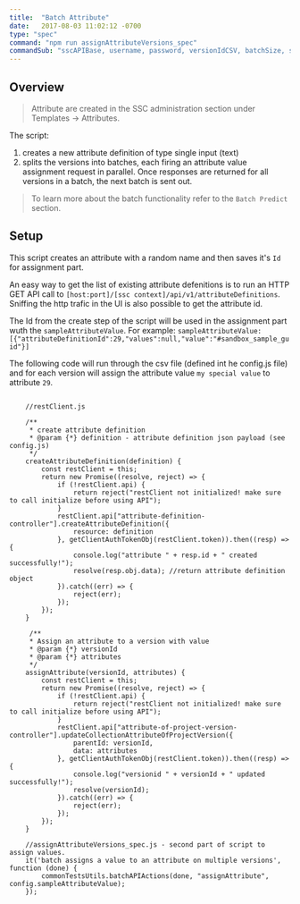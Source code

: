 ```yaml
---
title:  "Batch Attribute"
date:   2017-08-03 11:02:12 -0700
type: "spec"
command: "npm run assignAttributeVersions_spec"
commandSub: "sscAPIBase, username, password, versionIdCSV, batchSize, sampleAttributeValue"
---
```


## Overview
> Attribute are created in the SSC administration section under Templates -> Attributes. 

The script:
1. creates a new attribute definition of type single input (text) 
2. splits the versions into batches, each firing an attribute value assignment request in parallel.
Once responses are returned for all versions in a batch, the next batch is sent out.

> To learn more about the batch functionality refer to the ```Batch Predict``` section.

## Setup

This script creates an attribute with a random name and then saves it's ```Id``` for assignment part.

An easy way to get the list of existing attribute defenitions is to run an HTTP GET API call to ```[host:port]/[ssc context]/api/v1/attributeDefinitions```.
Sniffing the http trafic in the UI is also possible to get the attribute id.

The Id from the create step of the script will be used in the assignment part wuth the ```sampleAttributeValue```. For example:
```sampleAttributeValue: [{"attributeDefinitionId":29,"values":null,"value":"#sandbox_sample_guid"}]```

The following code will run through the csv file (defined int he config.js file) and for each version will assign the attribute value ```my special value``` to attribute ```29```.

<pre><code class="javascript">
    //restClient.js 

    /**
     * create attribute definition
     * @param {*} definition - attribute definition json payload (see config.js)
     */
    createAttributeDefinition(definition) {
        const restClient = this;
        return new Promise((resolve, reject) => {
            if (!restClient.api) {
                return reject("restClient not initialized! make sure to call initialize before using API");
            }
            restClient.api["attribute-definition-controller"].createAttributeDefinition({
                resource: definition
            }, getClientAuthTokenObj(restClient.token)).then((resp) => {
                console.log("attribute " + resp.id + " created successfully!");
                resolve(resp.obj.data); //return attribute definition object
            }).catch((err) => {
                reject(err);
            });
        });
    }

     /**
     * Assign an attribute to a version with value
     * @param {*} versionId 
     * @param {*} attributes 
     */
    assignAttribute(versionId, attributes) {
        const restClient = this;
        return new Promise((resolve, reject) => {
            if (!restClient.api) {
                return reject("restClient not initialized! make sure to call initialize before using API");
            }
            restClient.api["attribute-of-project-version-controller"].updateCollectionAttributeOfProjectVersion({
                parentId: versionId,
                data: attributes
            }, getClientAuthTokenObj(restClient.token)).then((resp) => {
                console.log("versionid " + versionId + " updated successfully!");
                resolve(versionId);
            }).catch((err) => {
                reject(err);
            });
        });
    }

    //assignAttributeVersions_spec.js - second part of script to assign values.
    it('batch assigns a value to an attribute on multiple versions', function (done) {
        commonTestsUtils.batchAPIActions(done, "assignAttribute", config.sampleAttributeValue);
    });
</code></pre>
